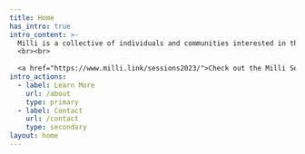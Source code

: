 ```yaml
---
title: Home
has_intro: true
intro_content: >-
  Milli is a collective of individuals and communities interested in the nurturing of archives. Archives enable diverse stories. This aim guides the work of the collective, the purpose, form and content of an archive, and what environments it could nourish in the future.
  <br><br>
  
  <a href="https://www.milli.link/sessions2023/">Check out the Milli Sessions 2023 (Jun 9, 2023) Schedule!</a>
intro_actions:
  - label: Learn More
    url: /about
    type: primary
  - label: Contact
    url: /contact
    type: secondary
layout: home
---
```

